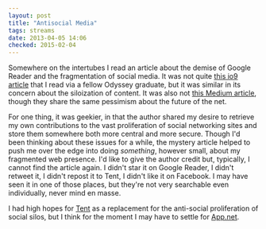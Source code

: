```yaml
---
layout: post
title: "Antisocial Media"
tags: streams 
date: 2013-04-05 14:06
checked: 2015-02-04
---
```

Somewhere on the intertubes I read an article about the demise of Google Reader and the fragmentation of social media.  It was not quite [this io9 article](http://io9.com/magazines-have-finally-killed-blogs-but-in-a-way-you-461996928) that I read via a fellow Odyssey graduate, but it was similar in its concern about the siloization of content.  It was also not [this Medium article](https://medium.com/future-tech-future-market/7b1a7ddb6ffe), though they share the same pessimism about the future of the net.

For one thing, it was geekier, in that the author shared my desire to retrieve my own contributions to the vast proliferation of social networking sites and store them somewhere both more central and more secure.  Though I'd been thinking about these issues for a while, the mystery article helped to push me over the edge into doing *something*, however small, about my fragmented web presence.  I'd like to give the author credit but, typically, I cannot find the article again.  I didn't star it on Google Reader, I didn't retweet it, I didn't repost it to Tent, I didn't like it on Facebook.  I may have seen it in one of those places, but they're not very searchable even individually, never mind en masse.

I had high hopes for [Tent](https://tent.io/) as a replacement for the anti-social proliferation of social silos, but I think for the moment I may have to settle for [App.net](https://app.net/).



